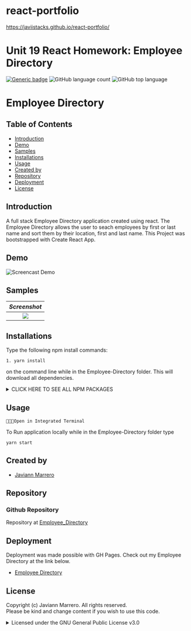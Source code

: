 # react-portfolio
https://javiistacks.github.io/react-portfolio/



# Unit 19 React Homework: Employee Directory
[![Generic badge](https://img.shields.io/badge/license-GPL%20v3-40e637)](#license)
![GitHub language count](https://img.shields.io/github/languages/count/javiistacks/employee_Directory)
![GitHub top language](https://img.shields.io/github/languages/top/javiistacks/employee_Directory)

# Employee Directory

## Table of Contents
* [Introduction](#introduction)
* [Demo](#demo)
* [Samples](#samples)
* [Installations](#installations)
* [Usage](#usage)
* [Created by](#created-by)
* [Repository](#repository)
* [Deployment](#deployment)
* [License](#license)


## Introduction
A full stack Employee Directory application created using react. The Employee Directory allows the user to seach employees by first or last name and sort them by their location, first and last name. This Project was bootstrapped with Create React App.

## Demo

![Screencast Demo](./docs/directory.gif)



## Samples

| ***Screenshot***                   |     
| :--------------------------------: | 
| <img src="./docs/picture.png">     |



## Installations
Type the following npm install commands: 
```
1. yarn install
```
on the command line while in the Employee-Directory folder. This will download all dependencies. 
 
 <details><summary> CLICK HERE TO SEE ALL NPM PACKAGES</summary>

<blockquote>
 
* [@testing-library/jest-dom](https://www.npmjs.com/package/@testing-library/jest-dom)
  * The @testing-library/jest-dom library provides a set of custom jest matchers that you can use to extend jest.

* [@testing-library/react](https://www.npmjs.com/package/@testing-library/react)
  * The React Testing Library is a very light-weight solution for testing React components..
  
* [@testing-library/user-event](https://www.npmjs.com/package/@testing-library/user-event)
  * user-event is a companion library for Testing Library that provides more advanced simulation of browser interactions than the built-in fireEvent method.
  
* [axios](https://www.npmjs.com/package/axios)
  * Axios is a promise based HTTP client for the browser and Node. js.

* [bootstrap](https://www.npmjs.com/package/bootstrap)
  * Sleek, intuitive, and powerful front-end framework for faster and easier web development.

* [dateformat](https://www.npmjs.com/package/dateformat)
  * A node.js package for Steven Levithan's excellent dateFormat() function.

* [gh-pages](https://www.npmjs.com/package/gh-pages)
  * Publish files to a gh-pages branch on GitHub (or any other branch anywhere else).

* [react](https://www.npmjs.com/package/react)
  * The react package contains only the functionality necessary to define React components.

* [react-bootstrap](https://www.npmjs.com/package/react-bootstrap)
  * React-Bootstrap replaces the Bootstrap JavaScript. Each component has been built from scratch as a true React component, without unneeded dependencies like jQuery.

* [react-bootstrap-table-pro](https://www.npmjs.com/package/react-bootstrap-table-pro)
  * This is a React component for working with data tables! It allows to search, paginate and customize the loading of dynamic data in a table.

* [react-dom](https://www.npmjs.com/package/react-dom)
  * This package serves as the entry point to the DOM and server renderers for React.

* [react-scripts](https://www.npmjs.com/package/react-scripts)
  * This package includes scripts and configuration used by Create React App.

* [web-vitals](https://www.npmjs.com/package/web-vitals)
  * The web-vitals library is a tiny (~1K), modular library for measuring all the Web Vitals metrics on real users, in a way that accurately matches how they're measured by Chrome and reported to other Google tools (e.g. Chrome User Experience Report, Page Speed Insights, Search Console's Speed Report).

</blockquote>
</details>


## Usage

`👨🏽‍💻Open in Integrated Terminal`

To Run application locally while in the Employee-Directory folder type 
```
yarn start 
```

## Created by
* [Javiann Marrero](https://github.com/javiistacks)


## Repository
### Github Repository
Repository at [Employee_Directory](https://github.com/javiistacks/employee_Directory)

## Deployment
Deployment was made possible with GH Pages. 
Check out my Employee Directory at the link below.

* [Employee Directory](https://javiistacks.github.io/employee_Directory/)

## License

Copyright (c) Javiann Marrero. All rights reserved.<br>
Please be kind and change content if you wish to use this code.

<details><summary>Licensed under the GNU General Public License v3.0</summary>

Copyright (c) 2021 - present | Javiann Marrero

<blockquote>
Permission is hereby granted, free of charge, to any person obtaining a copy
of this software and associated documentation files (the "Software"), to deal
in the Software without restriction, including without limitation the rights
to use, copy, modify, merge, publish, distribute, sublicense, and/or sell
copies of the Software, and to permit persons to whom the Software is
furnished to do so, subject to the following conditions:

The above copyright notice and this permission notice shall be included in all
copies or substantial portions of the Software.

THE SOFTWARE IS PROVIDED "AS IS", WITHOUT WARRANTY OF ANY KIND, EXPRESS OR
IMPLIED, INCLUDING BUT NOT LIMITED TO THE WARRANTIES OF MERCHANTABILITY,
FITNESS FOR A PARTICULAR PURPOSE AND NONINFRINGEMENT. IN NO EVENT SHALL THE
AUTHORS OR COPYRIGHT HOLDERS BE LIABLE FOR ANY CLAIM, DAMAGES OR OTHER
LIABILITY, WHETHER IN AN ACTION OF CONTRACT, TORT OR OTHERWISE, ARISING FROM,
OUT OF OR IN CONNECTION WITH THE SOFTWARE OR THE USE OR OTHER DEALINGS IN THE
SOFTWARE.
</blockquote>
</details>
